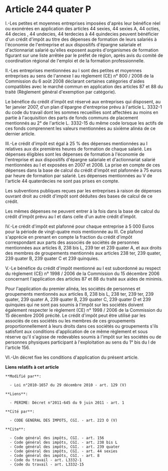 # Article 244 quater P

I.-Les petites et moyennes entreprises imposées d'après leur bénéfice réel ou exonérées en application des articles 44
sexies, 44 sexies A, 44 octies, 44 decies , 44 undecies, 44 terdecies à 44 quindecies   peuvent bénéficier d'un crédit
d'impôt au titre des dépenses de formation de leurs salariés à l'économie de l'entreprise et aux dispositifs d'épargne
salariale et d'actionnariat salarié qu'elles exposent auprès d'organismes de formation figurant sur une liste arrêtée par le
préfet de région, après avis du comité de coordination régional de l'emploi et de la formation professionnelle. 

II.-Les entreprises mentionnées au I sont des petites et moyennes entreprises au sens de l'annexe I au règlement (CE) n°
800 / 2008 de la Commission du 6 août 2008 déclarant certaines catégories d'aides compatibles avec le marché commun en
application des articles 87 et 88 du traité (Règlement général d'exemption par catégorie). 

Le bénéfice du crédit d'impôt est réservé aux entreprises qui disposent, au 1er janvier 2007, d'un plan d'épargne
d'entreprise prévu à l'article L. 3332-1 du code du travail dont les sommes recueillies sont affectées au moins en partie à
l'acquisition des parts de fonds communs de placement mentionnés au 2° de l'article L. 3332-15 du même code lorsque les
actifs de ces fonds comprennent les valeurs mentionnées au sixième alinéa de ce dernier article. 

III.-Le crédit d'impôt est égal à 25 % des dépenses mentionnées au I relatives aux dix premières heures de formation de
chaque salarié. Les dépenses éligibles sont les dépenses de formation à l'économie de l'entreprise et aux dispositifs
d'épargne salariale et d'actionnariat salarié mentionnées au I et exposées en 2007 et 2008. La prise en compte de ces
dépenses dans la base de calcul du crédit d'impôt est plafonnée à 75 euros par heure de formation par salarié. Les dépenses
mentionnées au V de l'article 44 quaterdecies ne sont pas prises en compte.

Les subventions publiques reçues par les entreprises à raison de dépenses ouvrant droit au crédit d'impôt sont déduites des
bases de calcul de ce crédit. 

Les mêmes dépenses ne peuvent entrer à la fois dans la base de calcul du crédit d'impôt prévu au I et dans celle d'un autre
crédit d'impôt. 

IV.-Le crédit d'impôt est plafonné pour chaque entreprise à 5 000 Euros pour la période de vingt-quatre mois mentionnée au
III. Ce plafond s'apprécie en prenant en compte la fraction du crédit d'impôt correspondant aux parts des associés de
sociétés de personnes mentionnées aux articles 8, 
238 bis L, 239 ter et 239 quater A, et aux droits des membres de groupements mentionnés aux articles 238 ter, 239 quater, 239
quater B, 239 quater C et 239 quinquies.

V.-Le bénéfice du crédit d'impôt mentionné au I est subordonné au respect du règlement (CE) n° 1998 / 2006 de la Commission
du 15 décembre 2006 concernant l'application des articles 87 et 88 du traité aux aides de minimis. 

Pour l'application du premier alinéa, les sociétés de personnes et groupements mentionnés aux articles 8, 238 bis L, 238 ter,
239 ter, 239 quater, 239 quater A, 239 quater B, 239 quater C, 239 quater D et 239 quinquies qui ne sont pas soumis à l'impôt
sur les sociétés doivent également respecter le règlement (CE) n° 1998 / 2006 de la Commission du 15 décembre 2006 précité.
Le crédit d'impôt peut être utilisé par les associés de ces sociétés ou les membres de ces groupements proportionnellement à
leurs droits dans ces sociétés ou groupements s'ils satisfont aux conditions d'application de ce même règlement et sous
réserve qu'il s'agisse de redevables soumis à l'impôt sur les sociétés ou de personnes physiques participant à l'exploitation
au sens du 1° bis du I de l'article 156. 

VI.-Un décret fixe les conditions d'application du présent article.

**Liens relatifs à cet article**

	**Modifié par**:

	  - Loi n°2010-1657 du 29 décembre 2010 - art. 129 (V)

	**Liens**:

	  - PERIME: Décret n°2011-645 du 9 juin 2011 - art. 1

	**Cité par**:

	  - CODE GENERAL DES IMPOTS, CGI. - art. 223 O (V)

	**Cite**:

	  - Code général des impôts, CGI. - art. 156
	  - Code général des impôts, CGI. - art. 238 bis L
	  - Code général des impôts, CGI. - art. 239 quater
	  - Code général des impôts, CGI. - art. 44 sexies
	  - Code général des impôts, CGI. - art. 8
	  - Code du travail - art. L3332-1
	  - Code du travail - art. L3332-15
